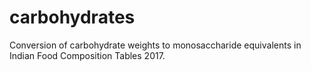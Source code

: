 # carbohydrates
Conversion of carbohydrate weights to monosaccharide equivalents in Indian Food Composition Tables 2017.
